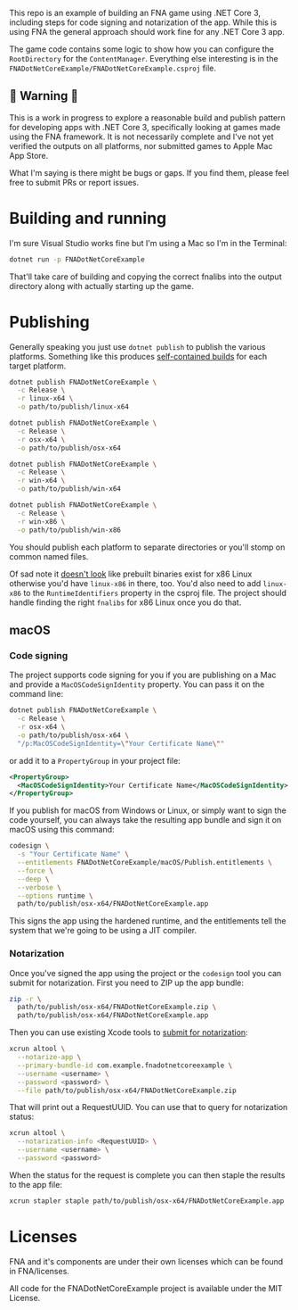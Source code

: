 This repo is an example of building an FNA game using .NET Core 3, including
steps for code signing and notarization of the app. While this is using FNA the
general approach should work fine for any .NET Core 3 app.

The game code contains some logic to show how you can configure the
`RootDirectory` for the `ContentManager`. Everything else interesting is in the
`FNADotNetCoreExample/FNADotNetCoreExample.csproj` file.

## 🚨 Warning 🚨

This is a work in progress to explore a reasonable build and publish pattern for
developing apps with .NET Core 3, specifically looking at games made using the
FNA framework. It is not necessarily complete and I've not yet verified the
outputs on all platforms, nor submitted games to Apple Mac App Store.

What I'm saying is there might be bugs or gaps. If you find them, please feel
free to submit PRs or report issues.

# Building and running

I'm sure Visual Studio works fine but I'm using a Mac so I'm in the Terminal:

```sh
dotnet run -p FNADotNetCoreExample
```

That'll take care of building and copying the correct fnalibs into the output
directory along with actually starting up the game.

# Publishing

Generally speaking you just use `dotnet publish` to publish the various
platforms. Something like this produces [self-contained
builds](https://docs.microsoft.com/en-us/dotnet/core/deploying/index#self-contained-deployments-scd)
for each target platform.

```sh
dotnet publish FNADotNetCoreExample \
  -c Release \
  -r linux-x64 \
  -o path/to/publish/linux-x64

dotnet publish FNADotNetCoreExample \
  -c Release \
  -r osx-x64 \
  -o path/to/publish/osx-x64

dotnet publish FNADotNetCoreExample \
  -c Release \
  -r win-x64 \
  -o path/to/publish/win-x64

dotnet publish FNADotNetCoreExample \
  -c Release \
  -r win-x86 \
  -o path/to/publish/win-x86
```

You should publish each platform to separate directories or you'll stomp on
common named files.

Of sad note it [doesn't look](https://github.com/dotnet/coreclr/issues/9265)
like prebuilt binaries exist for x86 Linux otherwise you'd have `linux-x86` in
there, too. You'd also need to add `linux-x86` to the `RuntimeIdentifiers`
property in the csproj file. The project should handle finding the right
`fnalibs` for x86 Linux once you do that.

## macOS

### Code signing

The project supports code signing for you if you are publishing on a Mac and
provide a `MacOSCodeSignIdentity` property. You can pass it on the command line:

```sh
dotnet publish FNADotNetCoreExample \
  -c Release \
  -r osx-x64 \
  -o path/to/publish/osx-x64 \
  "/p:MacOSCodeSignIdentity=\"Your Certificate Name\""
```

or add it to a `PropertyGroup` in your project file:

```xml
<PropertyGroup>
  <MacOSCodeSignIdentity>Your Certificate Name</MacOSCodeSignIdentity>
</PropertyGroup>
```

If you publish for macOS from Windows or Linux, or simply want to sign the code
yourself, you can always take the resulting app bundle and sign it on macOS
using this command:

```sh
codesign \
  -s "Your Certificate Name" \
  --entitlements FNADotNetCoreExample/macOS/Publish.entitlements \
  --force \
  --deep \
  --verbose \
  --options runtime \
  path/to/publish/osx-x64/FNADotNetCoreExample.app
```

This signs the app using the hardened runtime, and the entitlements tell the
system that we're going to be using a JIT compiler.

### Notarization

Once you've signed the app using the project or the `codesign` tool you can
submit for notarization. First you need to ZIP up the app bundle:

```sh
zip -r \
  path/to/publish/osx-x64/FNADotNetCoreExample.zip \
  path/to/publish/osx-x64/FNADotNetCoreExample.app
```

Then you can use existing Xcode tools to [submit for notarization](https://developer.apple.com/documentation/xcode/notarizing_your_app_before_distribution/customizing_the_notarization_workflow?language=objc#3087734):

```sh
xcrun altool \
  --notarize-app \
  --primary-bundle-id com.example.fnadotnetcoreexample \
  --username <username> \
  --password <password> \
  --file path/to/publish/osx-x64/FNADotNetCoreExample.zip
```

That will print out a RequestUUID. You can use that to query for notarization
status:

```sh
xcrun altool \
  --notarization-info <RequestUUID> \
  --username <username> \
  --password <password>
```

When the status for the request is complete you can then staple the results to
the app file:

```sh
xcrun stapler staple path/to/publish/osx-x64/FNADotNetCoreExample.app
```

# Licenses

FNA and it's components are under their own licenses which can be found in
FNA/licenses.

All code for the FNADotNetCoreExample project is available under the MIT
License.
